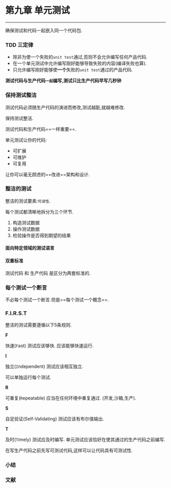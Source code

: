 # 第九章 单元测试

---

确保测试和代码一起嵌入同一个代码包.

### TDD 三定律

* 除非为使一个失败的`unit test`通过,否则不会允许编写任何产品代码.
* 在一个单元测试中允许编写刚好能够导致失败的内容(编译失败也算).
* 只允许编写刚好能够使**一个**失败的`unit test`通过的产品代码.

**测试代码与生产代码`一起`编写,测试只比生产代码早写几秒钟**

### 保持测试整洁

测试代码必须随生产代码的演进而修改,测试越脏,就越难修改.

保持测试整洁.

测试代码和生产代码==一样重要==.

单元测试让你的代码:

* 可扩展
* 可维护
* 可复用

让你可以毫无顾虑的==改进==架构和设计.

### 整洁的测试

整洁的测试要素:`可读性`.

每个测试都清晰地拆分为三个环节.

1. 构造测试数据
2. 操作测试数据
3. 检验操作是否得到期望的结果

#### 面向特定领域的测试语言

#### 双重标准

测试代码 和 生产代码 是区分为两套标准的.

### 每个测试一个断言

不必每个测试一个断言.但是==每个测试一个概念==.

### F.I.R.S.T

整洁的测试需要遵循以下5条规则.

**F**

快速(`F`ast) 测试应该够快. 应该能够快速运行.

**I**

独立(`I`ndependent) 测试应该相互独立.

可以单独运行每个测试.

**R**

可重复(`R`epeatable) 应当在任何环境中重复通过. (开发,沙箱,生产).

**S**

自足验证(Self-Validating) 测试应该有布尔值输出.

**T**

及时(`T`imely) 测试应及时编写. 单元测试应该恰好在使其通过的生产代码之前编写.

在写生产代码之前先写可测试代码,这样可以让代码具有可测试性.

### 小结

### 文献